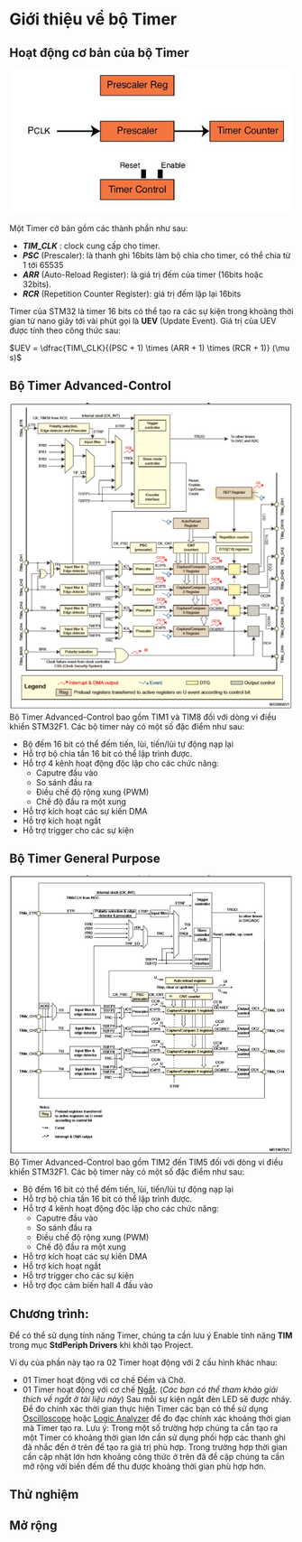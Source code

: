 # Giới thiệu về bộ Timer

## Hoạt động cơ bản của bộ Timer
![Cấu trúc hoạt động của bộ Timer cơ bản](./docs/0.%20TimerOperation.png)

Một Timer cở bản gồm các thành phần như sau:
- ***TIM_CLK*** : clock cung cấp cho timer.
- ***PSC*** (Prescaler): là thanh ghi 16bits làm bộ chia cho timer, có thể chia từ 1 tới 65535
- ***ARR*** (Auto-Reload Register): là giá trị đếm của timer (16bits hoặc 32bits).
- ***RCR*** (Repetition Counter Register): giá trị đếm lặp lại 16bits

Timer của STM32 là timer 16 bits có thể tạo ra các sự kiện trong khoảng thời gian từ nano giây tới vài phút gọi là **UEV** (Update Event).
Giá trị của UEV được tính theo công thức sau:

$UEV = \dfrac{TIM\_CLK}{(PSC + 1) \times (ARR + 1) \times (RCR + 1)} (\mu s)$

## Bộ Timer Advanced-Control
![Sơ đồ bộ Timer Advanced-Control](./docs/1.TimerArchitectures.png)
Bộ Timer Advanced-Control bao gồm TIM1 và TIM8 đối với dòng vi điều khiển STM32F1. Các bộ timer này có một số đặc điểm như sau:
- Bộ đếm 16 bit có thể đếm tiến, lùi, tiến/lùi tự động nạp lại
- Hỗ trợ bộ chia tần 16 bit có thể lập trình được.
- Hỗ trợ 4 kênh hoạt động độc lập cho các chức năng:
    - Caputre đầu vào
    - So sánh đầu ra
    - Điều chế độ rộng xung (PWM)
    - Chế độ đầu ra một xung
- Hỗ trợ kích hoạt các sự kiến DMA
- Hỗ trợ kích hoạt ngắt
- Hỗ trợ trigger cho các sự kiện

## Bộ Timer General Purpose
![Sơ đồ bộ Timer General-Purposr](./docs/2.TimerGeneral.png)
Bộ Timer Advanced-Control bao gồm TIM2 đến TIM5 đối với dòng vi điều khiển STM32F1. Các bộ timer này có một số đặc điểm như sau:
- Bộ đếm 16 bit có thể đếm tiến, lùi, tiến/lùi tự động nạp lại
- Hỗ trợ bộ chia tần 16 bit có thể lập trình được.
- Hỗ trợ 4 kênh hoạt động độc lập cho các chức năng:
    - Caputre đầu vào
    - So sánh đầu ra
    - Điều chế độ rộng xung (PWM)
    - Chế độ đầu ra một xung
- Hỗ trợ kích hoạt các sự kiến DMA
- Hỗ trợ kích hoạt ngắt
- Hỗ trợ trigger cho các sự kiện
- Hỗ trợ đọc cảm biến hall 4 đầu vào


## Chương trình:
Để có thể sử dụng tính năng Timer, chúng ta cần lưu ý Enable tính năng **TIM** trong mục **StdPeriph Drivers** khi khởi tạo Project.
 
Ví dụ của phần này tạo ra 02 Timer hoạt động với 2 cấu hình khác nhau:
- 01 Timer hoạt động với cơ chế Đếm và Chờ.
- 01 Timer hoạt động với cơ chế [Ngắt](https://tapit.vn/qua-trinh-thuc-hien-ngat-cua-vi-dieu-khien-mcu-interrupt-processing/). (_Các bạn có thể tham khảo giải thích về ngắt ở tài liệu này_)
Sau mỗi sự kiện ngắt đèn LED sẽ được nháy. Để đo chính xác thời gian thực hiện Timer các bạn có thể sử dụng [Oscilloscope](https://vi.wikipedia.org/wiki/Dao_%C4%91%E1%BB%99ng_k%C3%BD) hoặc [Logic Analyzer](https://en.wikipedia.org/wiki/Logic_analyzer) để đo đạc chính xác khoảng thời gian mà Timer tạo ra.
Lưu ý: Trong một số trường hợp chúng ta cần tạo ra một Timer có khoảng thời gian lớn cần sử dụng phối hợp các thanh ghi đã nhắc đến ở trên để tạo ra giá trị phù hợp. Trong trường hợp thời gian cần cập nhật lớn hơn khoảng công thức ở trên đã đề cập chúng ta cần mở rộng với biến đếm để thu được khoảng thời gian phù hợp hơn.

## Thử nghiệm

## Mở rộng